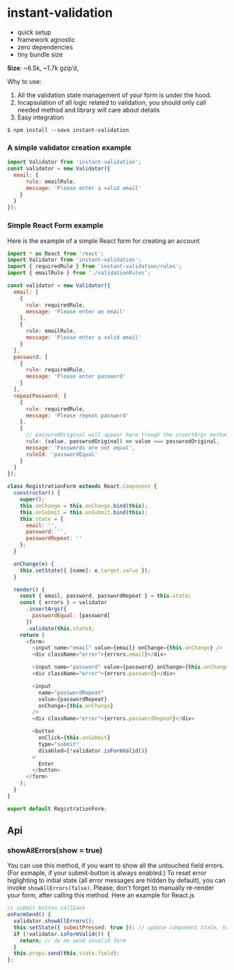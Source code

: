 # instant-validation

- quick setup
- framework agnostic
- zero dependencies
- tiny bundle size

**Size**: ~6.5k, ~1.7k gzip’d,

Why to use:

1. All the validation state management of your form is under the hood.
2. Incapsulation of all logic related to validation,
   you should only call needed method and library will care about details
3. Easy integration

```
$ npm install --save instant-validation
```

### A simple validator creation example

```js
import Validator from 'instant-validation';
const validator = new Validator({
  email: {
      rule: emailRule,
      message: 'Please enter a valid email'
    }
  }
});
```

### Simple React Form example

Here is the example of a simple React form for creating an account

```js
import * as React from 'react';
import Validator from 'instant-validation';
import { requiredRule } from 'instant-validation/rules';
import { emailRule } from './validationRules';

const validator = new Validator({
  email: [
    {
      rule: requiredRule,
      message: 'Please enter an email'
    },
    {
      rule: emailRule,
      message: 'Please enter a valid email'
    }
  ],
  password: [
    {
      rule: requiredRule,
      message: 'Please enter password'
    }
  ],
  repeatPassword: [
    {
      rule: requiredRule,
      message: 'Please repeat password'
    },
    {
      // passwrodOriginal will appear here trough the insertArgs method
      rule: (value, passwrodOriginal) => value === passwrodOriginal,
      message: 'Passwords are not equal',
      ruleId: 'passwordEqual'
    }
  ]
});

class RegistrationForm extends React.Component {
  constructor() {
    super();
    this.onChange = this.onChange.bind(this);
    this.onSubmit = this.onSubmit.bind(this);
    this.state = {
      email: '',
      password: '',
      passwordRepeat: ''
    };
  }

  onChange(e) {
    this.setState({ [name]: e.target.value });
  }

  render() {
    const { email, password, passwordRepeat } = this.state;
    const { errors } = validator
      .insertArgs({
        passwordEqual: [password]
      })
      .validate(this.state);
    return (
      <form>
        <input name="email" value={email} onChange={this.onChange} />
        <div className="error">{errors.email}</div>

        <input name="password" value={password} onChange={this.onChange} />
        <div className="error">{errors.password}</div>

        <input
          name="passwordRepeat"
          value={passwordRepeat}
          onChange={this.onChange}
        />
        <div className="error">{errors.passwordRepeat}</div>

        <button
          onClick={this.onSubmit}
          type="submit"
          disabled={!validator.isFormValid()}
        >
          Enter
        </button>
      </form>
    );
  }
}

export default RegistrationForm;
```

## Api

### showAllErrors(show = true)

You can use this method, if you want to show all the untouched field errors. (For exmaple, if your submit-button is always enabled.)
To reset error higlighting to initial state (all error messages are hidden by default), you can invoke `showAllErrors(false)`.
Please, don't forget to manually re-render your form, after calling this method.
Here an example for React.js

```js
// submit button callback
onFormSend() {
  validator.showAllErrors();
  this.setState({ submitPressed: true }); // update component state, to invoke re-render
  if (!validator.isFormValid()) {
    return; // do no send invalid form
  }
  this.props.send(this.state.field);
};
```

